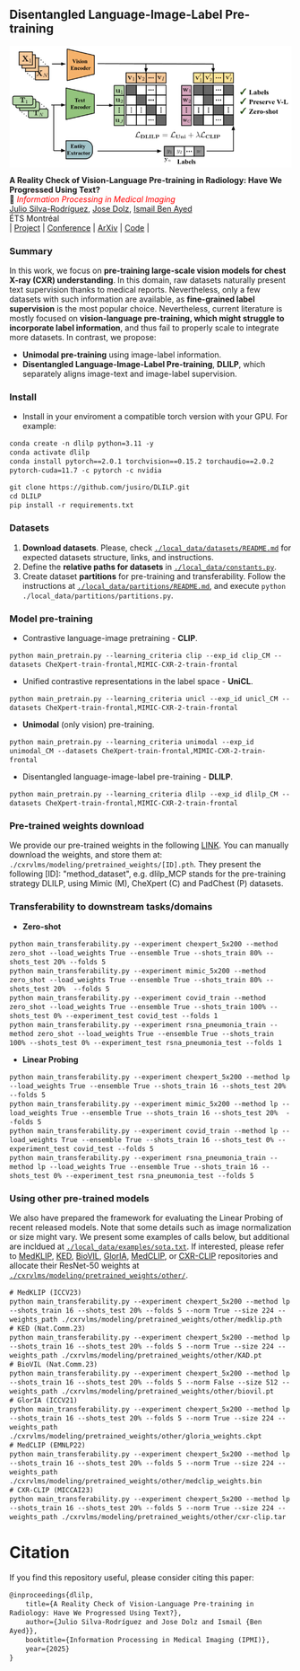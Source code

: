 ## Disentangled Language-Image-Label Pre-training

<img src="./local_data/media/dlilp_overview.png" width = "750" alt="" align=center /> <br/>

<b>A Reality Check of Vision-Language Pre-training in Radiology: Have We Progressed Using Text?</b> <br/>
📜 <span style="color:red">*Information Processing in Medical Imaging*</span> \
[Julio Silva-Rodríguez](https://scholar.google.es/citations?user=1UMYgHMAAAAJ&hl),
[Jose Dolz](https://scholar.google.es/citations?user=yHQIFFMAAAAJ&hl),
[Ismail Ben Ayed](https://scholar.google.es/citations?user=29vyUccAAAAJ&hl)
<br/>
ÉTS Montréal
<br/>
| [Project](https://jusiro.github.io/projects/dlilp) | [Conference](https://arxiv.org/abs/2504.05227) | [ArXiv](https://arxiv.org/abs/2504.05227) | [Code](https://github.com/jusiro/DLILP) |
<br/>

### Summary

In this work, we focus on **pre-training large-scale vision models for chest X-ray (CXR) understanding**.
In this domain, raw datasets naturally present text supervision thanks to medical reports. Nevertheless, only a few
datasets with such information are available, as **fine-grained label supervision** is the most popular choice. 
Nevertheless, current literature is mostly focused on **vision-language pre-training, 
which might struggle to incorporate label information**, and thus fail to properly scale to integrate more datasets. In contrast, we propose:

- **Unimodal pre-training** using image-label information.
- **Disentangled Language-Image-Label Pre-training**, **DLILP**, which separately aligns  image-text and image-label supervision.

### Install

* Install in your enviroment a compatible torch version with your GPU. For example:
```
conda create -n dlilp python=3.11 -y
conda activate dlilp
conda install pytorch==2.0.1 torchvision==0.15.2 torchaudio==2.0.2 pytorch-cuda=11.7 -c pytorch -c nvidia
```

```
git clone https://github.com/jusiro/DLILP.git
cd DLILP
pip install -r requirements.txt
```

### Datasets

1. **Download datasets**. Please, check [`./local_data/datasets/README.md`](./local_data/datasets/README.md) for expected datasets structure, links, and instructions.
2. Define the **relative paths for datasets** in [`./local_data/constants.py`](./local_data/constants.py).
3. Create dataset **partitions** for pre-training and transferability. Follow the instructions at [`./local_data/partitions/README.md`](./local_data/partitions/README.md), and execute `python ./local_data/partitions/partitions.py`.

### Model pre-training

* Contrastive language-image pretraining - **CLIP**.

```
python main_pretrain.py --learning_criteria clip --exp_id clip_CM --datasets CheXpert-train-frontal,MIMIC-CXR-2-train-frontal
```

* Unified contrastive representations in the label space - **UniCL**.

```
python main_pretrain.py --learning_criteria unicl --exp_id unicl_CM --datasets CheXpert-train-frontal,MIMIC-CXR-2-train-frontal
```

* **Unimodal** (only vision) pre-training.

```
python main_pretrain.py --learning_criteria unimodal --exp_id unimodal_CM --datasets CheXpert-train-frontal,MIMIC-CXR-2-train-frontal
```

* Disentangled language-image-label pre-training - **DLILP**.

```
python main_pretrain.py --learning_criteria dlilp --exp_id dlilp_CM --datasets CheXpert-train-frontal,MIMIC-CXR-2-train-frontal
```

### Pre-trained weights download

We provide our pre-trained weights in the following [LINK](https://1drv.ms/f/c/012ee12cadd5b31d/Eh2z1a0s4S4ggAFuoAAAAAAB55qMt26nI0kDIgg56XKJNg?e=kYl7IF).
You can manually download the weights, and store them at: `./cxrvlms/modeling/pretrained_weights/[ID].pth`. They present the following [ID]: "method_dataset",
e.g. dlilp_MCP stands for the pre-training strategy DLILP, using Mimic (M), CheXpert (C) and PadChest (P) datasets.


### Transferability to downstream tasks/domains

* **Zero-shot**

```
python main_transferability.py --experiment chexpert_5x200 --method zero_shot --load_weights True --ensemble True --shots_train 80% --shots_test 20% --folds 5 
python main_transferability.py --experiment mimic_5x200 --method zero_shot --load_weights True --ensemble True --shots_train 80% --shots_test 20%  --folds 5 
python main_transferability.py --experiment covid_train --method zero_shot --load_weights True --ensemble True --shots_train 100% --shots_test 0% --experiment_test covid_test --folds 1 
python main_transferability.py --experiment rsna_pneumonia_train --method zero_shot --load_weights True --ensemble True --shots_train 100% --shots_test 0% --experiment_test rsna_pneumonia_test --folds 1 
```

* **Linear Probing**

```
python main_transferability.py --experiment chexpert_5x200 --method lp --load_weights True --ensemble True --shots_train 16 --shots_test 20% --folds 5 
python main_transferability.py --experiment mimic_5x200 --method lp --load_weights True --ensemble True --shots_train 16 --shots_test 20%  --folds 5 
python main_transferability.py --experiment covid_train --method lp --load_weights True --ensemble True --shots_train 16 --shots_test 0% --experiment_test covid_test --folds 5
python main_transferability.py --experiment rsna_pneumonia_train --method lp --load_weights True --ensemble True --shots_train 16 --shots_test 0% --experiment_test rsna_pneumonia_test --folds 5  
```

### Using other pre-trained models

We also have prepared the framework for evaluating the Linear Probing of recent released models. Note that some details
such as image normalization or size might vary. We present some examples of calls below, but additional are incldued at
[`./local_data/examples/sota.txt`](./local_data/examples/sota.txt). If interested, please refer to [MedKLIP](MedKLIP),
[KED](KED), [BioVIL](BioVIL), [GlorIA](GlorIA), [MedCLIP](MedCLIP), or [CXR-CLIP](CXR-CLIP) repositories and allocate their
ResNet-50 weights at [`./cxrvlms/modeling/pretrained_weights/other/`](./cxrvlms/modeling/pretrained_weights/other/).

```
# MedKLIP (ICCV23)
python main_transferability.py --experiment chexpert_5x200 --method lp --shots_train 16 --shots_test 20% --folds 5 --norm True --size 224 --weights_path ./cxrvlms/modeling/pretrained_weights/other/medklip.pth
# KED (Nat.Comm.23)
python main_transferability.py --experiment chexpert_5x200 --method lp --shots_train 16 --shots_test 20% --folds 5 --norm True --size 224 --weights_path ./cxrvlms/modeling/pretrained_weights/other/KAD.pt
# BioVIL (Nat.Comm.23)
python main_transferability.py --experiment chexpert_5x200 --method lp --shots_train 16 --shots_test 20% --folds 5 --norm False --size 512 --weights_path ./cxrvlms/modeling/pretrained_weights/other/biovil.pt
# GlorIA (ICCV21)
python main_transferability.py --experiment chexpert_5x200 --method lp --shots_train 16 --shots_test 20% --folds 5 --norm True --size 224 --weights_path ./cxrvlms/modeling/pretrained_weights/other/gloria_weights.ckpt
# MedCLIP (EMNLP22)
python main_transferability.py --experiment chexpert_5x200 --method lp --shots_train 16 --shots_test 20% --folds 5 --norm True --size 224 --weights_path ./cxrvlms/modeling/pretrained_weights/other/medclip_weights.bin
# CXR-CLIP (MICCAI23)
python main_transferability.py --experiment chexpert_5x200 --method lp --shots_train 16 --shots_test 20% --folds 5 --norm True --size 224 --weights_path ./cxrvlms/modeling/pretrained_weights/other/cxr-clip.tar
```

# Citation

If you find this repository useful, please consider citing this paper:
```
@inproceedings{dlilp,
    title={A Reality Check of Vision-Language Pre-training in Radiology: Have We Progressed Using Text?},
    author={Julio Silva-Rodríguez and Jose Dolz and Ismail {Ben Ayed}},
    booktitle={Information Processing in Medical Imaging (IPMI)},
    year={2025}
}
```
